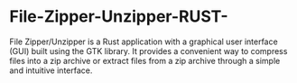 # File-Zipper-Unzipper-RUST-
File Zipper/Unzipper is a Rust application with a graphical user interface (GUI) built using the GTK library. It provides a convenient way to compress files into a zip archive or extract files from a zip archive through a simple and intuitive interface.
